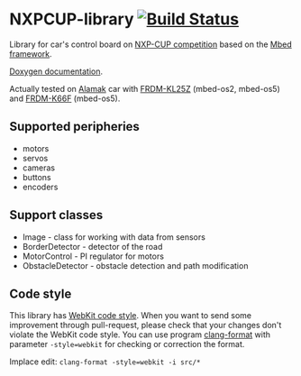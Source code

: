 # NXPCUP-library [![Build Status](https://travis-ci.org/JarekParal/NXPCUP-library.svg?branch=master)](https://travis-ci.org/JarekParal/NXPCUP-library)
Library for car's control board on [NXP-CUP competition](https://community.nxp.com/groups/tfc-emea) based on the [Mbed framework](https://mbed.com).

[Doxygen documentation](https://jarekparal.github.io/NXPCUP-library/annotated.html).

Actually tested on [Alamak](https://nxp.gitbook.io/nxp-cup-hardware-reference-alamak/kit-contents) car with [FRDM-KL25Z](https://os.mbed.com/platforms/KL25Z/) (mbed-os2, mbed-os5) and [FRDM-K66F](https://os.mbed.com/platforms/FRDM-K66F) (mbed-os5).

## Supported peripheries

- motors
- servos
- cameras
- buttons
- encoders 

## Support classes

- Image - class for working with data from sensors 
- BorderDetector - detector of the road
- MotorControl - PI regulator for motors
- ObstacleDetector - obstacle detection and path modification

## Code style

This library has [WebKit code style](https://webkit.org/code-style-guidelines/).
When you want to send some improvement through pull-request, please check that your changes don't violate the WebKit code style.
You can use program [clang-format](https://clang.llvm.org/docs/ClangFormat.html) with parameter `-style=webkit` for checking or correction the format.

Implace edit: `clang-format -style=webkit -i src/*`
